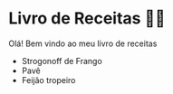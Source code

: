 # Livro de Receitas :woman_cook:

Olá! Bem vindo ao meu livro de receitas

- Strogonoff de Frango
- Pavê
- Feijão tropeiro